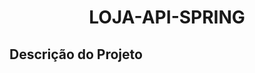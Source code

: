 <h1 align="center">LOJA-API-SPRING</h1>

## Descrição do Projeto
<p align="center"API RESTful com Spring Boot, Java 11, Mysql </p>
